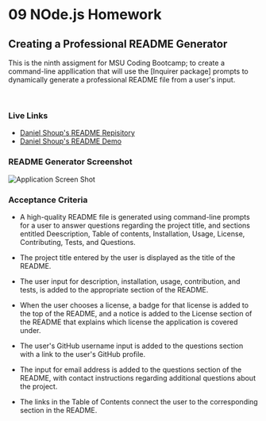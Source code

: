 # 09 NOde.js Homework

## Creating a Professional README Generator

This is the ninth assigment for MSU Coding Bootcamp; to create a command-line appllication that will use the [Inquirer package] prompts to dynamically generate a professional README file from a user's input. 

​

### Live Links
- [Daniel Shoup's README Repisitory](https://github.com/danshoup/README-generator)
- [Daniel Shoup's README Demo](https://drive.google.com/file/d/110uZiSavUWEpDp1Wkq5yAMXxqCFsosck/view)


### README Generator Screenshot

![Application Screen Shot](./images/README-Generator_Demo.gif.icloud)


### Acceptance Criteria

- A high-quality README file is generated using command-line prompts for a user to answer questions regarding the project title, and sections entitled Deescription, Table of contents, Installation, Usage, License, Contributing, Tests, and Questions.

- The project title entered by the user is displayed as the title of the README.

- The user input for description, installation, usage, contribution, and tests, is added to the appropriate section of the README.

- When the user chooses a license, a badge for that license is added to the top of the README, and a notice is added to the License section of the README that explains which license the application is covered under. 

- The user's GitHub username input is added to the questions section with a link to the user's GitHub profile.  

- The input for email address is added to the questions section of the README, with contact instructions regarding additional questions about the project. 

- The links in the Table of Contents connect the user to the corresponding section in the README.



